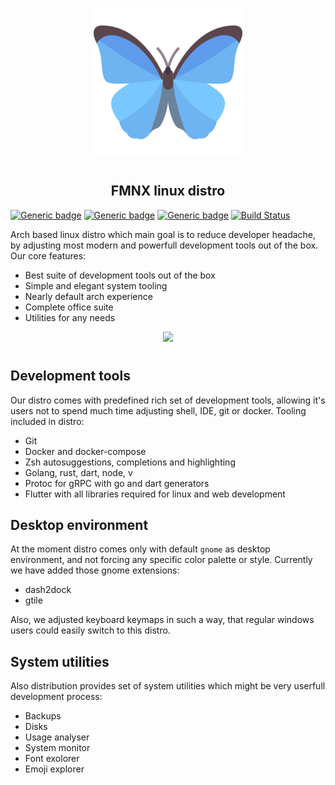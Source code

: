 <p align="center">
<img style="align: center; padding-left: 10px; padding-right: 10px; padding-bottom: 10px;" width="238px" height="238px" src="./airootfs/usr/local/share/backgrounds/fmnx-linux.png" />
</p>

<h2 align="center">FMNX linux distro</h2>

[![Generic badge](https://img.shields.io/badge/LICENSE-GPLv3-orange.svg)](https://dancheg97.ru/dancheg97/fmnx/src/branch/main/LICENSE)
[![Generic badge](https://img.shields.io/badge/GITEA-REPO-blue.svg)](https://dancheg97.ru/dancheg97/fmnx)
[![Generic badge](https://img.shields.io/badge/GITHUB-REPO-red.svg)](https://github.com/fmnx-ru/fmnx)
[![Build Status](https://ci.fmnx.ru/api/badges/dancheg97/fmnx/status.svg)](https://ci.fmnx.ru/dancheg97/fmnx)

Arch based linux distro which main goal is to reduce developer headache, by adjusting most modern and powerfull development tools out of the box. Our core features:

- Best suite of development tools out of the box
- Simple and elegant system tooling
- Nearly default arch experience
- Complete office suite
- Utilities for any needs

<p align="center">
<img style="align: center; padding-left: 10px; padding-right: 10px; padding-bottom: 10px;" height="460px" src="./system.gif" />
</p>

## Development tools

Our distro comes with predefined rich set of development tools, allowing it's users not to spend much time adjusting shell, IDE, git or docker. Tooling included in distro:

- Git
- Docker and docker-compose
- Zsh autosuggestions, completions and highlighting
- Golang, rust, dart, node, v
- Protoc for gRPC with go and dart generators
- Flutter with all libraries required for linux and web development

## Desktop environment

At the moment distro comes only with default `gnome` as desktop environment, and not forcing any specific color palette or style. Currently we have added those gnome extensions:

- dash2dock
- gtile

Also, we adjusted keyboard keymaps in such a way, that regular windows users could easily switch to this distro.

## System utilities

Also distribution provides set of system utilities which might be very userfull development process:

- Backups
- Disks
- Usage analyser
- System monitor
- Font exolorer
- Emoji explorer
